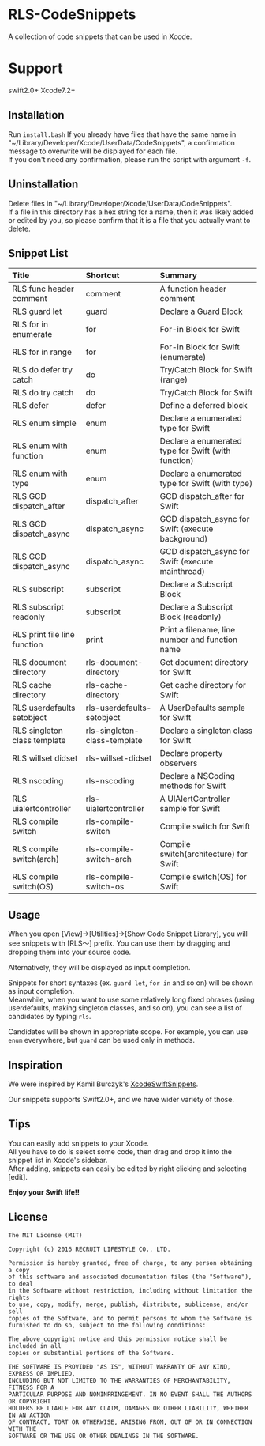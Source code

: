 # RLS-CodeSnippets
A collection of code snippets that can be used in Xcode.

# Support
swift2.0+
Xcode7.2+

## Installation
Run `install.bash`
If you already have files that have the same name in "~/Library/Developer/Xcode/UserData/CodeSnippets", 
a confirmation message to overwrite will be displayed for each file.  
If you don't need any confirmation, please run the script with argument `-f`.

## Uninstallation
Delete files in "~/Library/Developer/Xcode/UserData/CodeSnippets".  
If a file in this directory has a hex string for a name, then it was likely added or edited by you, so please confirm that it is a file that you actually want to delete.

## Snippet List
|Title|Shortcut|Summary|
|:--|:--|:--|
|RLS func header comment|comment|A function header comment|
|RLS guard let|guard|Declare a Guard Block|
|RLS for in enumerate|for|For-in Block for Swift|
|RLS for in range|for|For-in Block for Swift (enumerate)|
|RLS do defer try catch|do|Try/Catch Block for Swift (range)|
|RLS do try catch|do|Try/Catch Block for Swift|
|RLS defer|defer|Define a deferred block|
|RLS enum simple|enum|Declare a enumerated type for Swift|
|RLS enum with function|enum|Declare a enumerated type for Swift (with function)|
|RLS enum with type|enum|Declare a enumerated type for Swift (with type)|
|RLS GCD dispatch_after|dispatch_after|GCD dispatch_after for Swift|
|RLS GCD dispatch_async|dispatch_async|GCD dispatch_async for Swift (execute background)|
|RLS GCD dispatch_async|dispatch_async|GCD dispatch_async for Swift (execute mainthread)|
|RLS subscript|subscript|Declare a Subscript Block|
|RLS subscript readonly|subscript|Declare a Subscript Block (readonly)|
|RLS print file line function|print|Print a filename, line number and function name|
|RLS document directory|rls-document-directory|Get document directory for Swift|
|RLS cache directory|rls-cache-directory|Get cache directory for Swift|
|RLS userdefaults setobject|rls-userdefaults-setobject|A UserDefaults sample for Swift|
|RLS singleton class template|rls-singleton-class-template|Declare a singleton class for Swift|
|RLS willset didset|rls-willset-didset|Declare property observers|
|RLS nscoding|rls-nscoding|Declare a NSCoding methods for Swift|
|RLS uialertcontroller|rls-uialertcontroller|A UIAlertController sample for Swift|
|RLS compile switch|rls-compile-switch|Compile switch for Swift|
|RLS compile switch(arch)|rls-compile-switch-arch|Compile switch(architecture) for Swift|
|RLS compile switch(OS)|rls-compile-switch-os|Compile switch(OS) for Swift|

## Usage
When you open [View]->[Utilities]->[Show Code Snippet Library], you will see snippets with [RLS〜] prefix.
You can use them by dragging and dropping them into your source code.

Alternatively, they will be displayed as input completion.

Snippets for short syntaxes (ex. `guard let`, `for in` and so on) will be shown as input completion.  
Meanwhile, when you want to use some relatively long fixed phrases (using userdefaults, making singleton classes, and so on), you can see a list of candidates by typing `rls`.

Candidates will be shown in appropriate scope.
For example, you can use `enum` everywhere, but `guard` can be used only in methods.

## Inspiration
We were inspired by Kamil Burczyk's [XcodeSwiftSnippets](https://github.com/burczyk/XcodeSwiftSnippets).

Our snippets supports Swift2.0+, and we have wider variety of those.

## Tips
You can easily add snippets to your Xcode.  
All you have to do is select some code, then drag and drop it into the snippet list in Xcode's sidebar.   
After adding, snippets can easily be edited by right clicking and selecting [edit].

**Enjoy your Swift life!!**

## License
```
The MIT License (MIT)

Copyright (c) 2016 RECRUIT LIFESTYLE CO., LTD.

Permission is hereby granted, free of charge, to any person obtaining a copy 
of this software and associated documentation files (the "Software"), to deal 
in the Software without restriction, including without limitation the rights 
to use, copy, modify, merge, publish, distribute, sublicense, and/or sell 
copies of the Software, and to permit persons to whom the Software is 
furnished to do so, subject to the following conditions:

The above copyright notice and this permission notice shall be included in all 
copies or substantial portions of the Software.

THE SOFTWARE IS PROVIDED "AS IS", WITHOUT WARRANTY OF ANY KIND, EXPRESS OR IMPLIED, 
INCLUDING BUT NOT LIMITED TO THE WARRANTIES OF MERCHANTABILITY, FITNESS FOR A 
PARTICULAR PURPOSE AND NONINFRINGEMENT. IN NO EVENT SHALL THE AUTHORS OR COPYRIGHT 
HOLDERS BE LIABLE FOR ANY CLAIM, DAMAGES OR OTHER LIABILITY, WHETHER IN AN ACTION 
OF CONTRACT, TORT OR OTHERWISE, ARISING FROM, OUT OF OR IN CONNECTION WITH THE 
SOFTWARE OR THE USE OR OTHER DEALINGS IN THE SOFTWARE.
```
